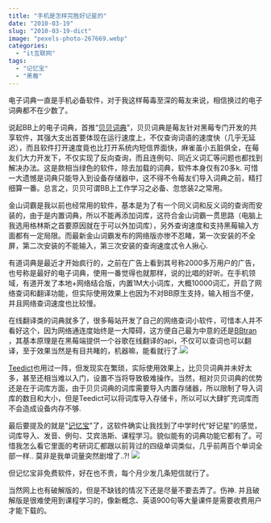 ```yaml
---
title: "手机是怎样完胜好记星的"
date: "2010-03-19"
slug: "2010-03-19-dict"
image: "pexels-photo-267669.webp"
categories: 
  - "it互联网"
tags: 
  - "记忆宝"
  - "黑莓"
---
```


电子词典一直是手机必备软件，对于我这样莓毒至深的莓友来说，相信换过的电子词典都不在少数了。

说起BB上的电子词典，首推“[贝贝词典](http://www.52blackberry.com/thread-2989-1-1.html)”，贝贝词典是莓友针对黑莓专门开发的共享软件，其强大支出首要体现在运行速度上，不仅查询词语的速度快（几乎无延迟），而且软件打开速度竟也比打开系统内短信界面快，麻雀虽小五脏俱全，在莓友们大力开发下，不仅实现了反向查询，而且连例句、同近义词汇等问题也都找到解决办法。这是款相当绿色的软件，除去加载的词典，软件本身仅有20多k. 可惜一大遗憾是词典只能导入到设备存储器中，这不得不令莓友们导入词典之前，精打细算一番。总言之，贝贝可谓BB上工作学习之必备、忽悠装2之常用。

金山词霸是我以前也经常用的软件，基本是为了有一个同义词和反义词的查询而安装的，由于是内置词典，所以不能再添加词库，这符合金山词霸一贯思路（电脑上我选用格林斯之首要原因就在于可以外加词库），另外查询速度和支持黑莓输入方面都有一定局限。而最新金山词霸发布的网络版亦惨不忍睹，第一次安装的不全屏，第二次安装的不能输入，第三次安装的查询速度忒令人揪心.

有道词典是最近才开始疯行的，之前在广告上看到其号称2000多万用户的广告，也号称是最好的电子词典，使用一番觉得也就那样，说的比唱的好听。在手机领域，有道开发了本地+网络结合版，内置1M大小词库，大概10000词汇，开启了网络查词和翻译功能，但实际使用效果上也因为不对BB原生支持，输入相当不便，并且网络查词速度也比较慢。

在线翻译类的词典就多了，很多莓站开发了自己的网络查词小软件，可惜本人并不看好这个，因为网络通连度始终是一大障碍，这方便自己最为中意的还是[BBtran](http://www.bbtran.com/) ，其基本原理是在黑莓端提供一个谷歌在线翻译的api，不仅可以查词也可以翻译，至于效果当然是有目共睹的，机器嘛，能看就行了.[![](images/memodemo.gif)](http://www.jiyibao.com/images/memodemo.gif)

[Teedict](http://bbs.maxpda.com/thread-181076-1-1.html)也用过一阵，但发现实在繁琐，实际使用效果上，比贝贝词典并未好太多，甚至还相当难以入门，设置不当将导致极难操作。当然，相对贝贝词典的优势还是在于词库方面，由于贝贝词典的词库需要导入内置存储器，所以限制了导入词库的数目和大小，但是Teedict可以将词库导入存储卡，所以可以大肆扩充词库而不会造成设备内存不够.

最后要提及的就是"[记忆宝](http://www.jiyibao.com/install/install.php)"了，这软件确实让我找到了中学时代“好记星”的感觉，词库导入、发音、例句、艾宾浩斯、课程学习。貌似能有的词典功能它都有了。可惜我怎么看它里面的考研词汇都跟以前背过的四级单词类似，几乎前两百个单词全部一样.. 莫非是我单词量突然剧增了..?! ![](http://www.jiyibao.com/images/memodemo.gif)

但记忆宝非免费软件，好在也不贵，每个月少发几条短信就行了。

当然网上也有破解版的，但是不缺钱的情况下还是尽量不要去弄了。伤神. 并且破解版是很难使用到课程学习的，像新概念、英语900句等大量课件是需要收费用户才能下载的。
